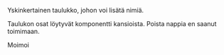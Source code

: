 Yskinkertainen taulukko, johon voi lisätä nimiä.

Taulukon osat löytyvät komponentti kansioista. Poista nappia en saanut toimimaan. 

Moimoi
